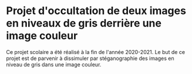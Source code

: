 # Projet d'occultation de deux images en niveaux de gris derrière une image couleur

Ce projet scolaire a été réalisé à la fin de l'année 2020-2021. Le but de ce projet est de parvenir à dissimuler par stéganographie des images en niveau de gris dans une image couleur.
